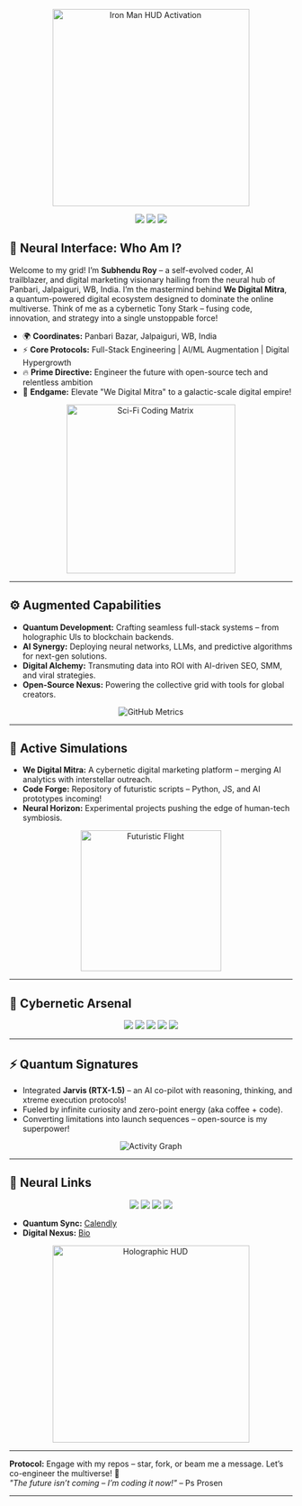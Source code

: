 <p align="center">
  <img src="https://media.giphy.com/media/103liSxCY1NpLO/giphy.gif?cid=790b7611sxvfw68gzih0875invp85uht2h3rmv8427zds7x5&ep=v1_gifs_search&rid=giphy.gif&ct=g" alt="Iron Man HUD Activation" width="350"/>
</p
Subhendu Roy – Architect of Tomorrow  
**Founder @ We Digital Mitra | Cybernetic Innovator | Digital Frontier Explorer**

---

<p align="center">
  <img src="https://img.shields.io/badge/Origin-Jalpaiguri%2C%20WB%2C%20India-00FFFF?style=for-the-badge&logo=geoalt&logoColor=black" />
  <img src="https://img.shields.io/badge/Identity-He%2FHim-FF00FF?style=for-the-badge&logo=user&logoColor=black" />
  <img src="https://img.shields.io/badge/System-We%20Digital%20Mitra-FF5733?style=for-the-badge&logo=rocket&logoColor=white" />
</p>

## 🦿 Neural Interface: Who Am I?  
Welcome to my grid! I’m **Subhendu Roy** – a self-evolved coder, AI trailblazer, and digital marketing visionary hailing from the neural hub of Panbari, Jalpaiguri, WB, India. I’m the mastermind behind **We Digital Mitra**, a quantum-powered digital ecosystem designed to dominate the online multiverse. Think of me as a cybernetic Tony Stark – fusing code, innovation, and strategy into a single unstoppable force!

- 🌍 **Coordinates:** Panbari Bazar, Jalpaiguri, WB, India  
- ⚡ **Core Protocols:** Full-Stack Engineering | AI/ML Augmentation | Digital Hypergrowth  
- 🔥 **Prime Directive:** Engineer the future with open-source tech and relentless ambition  
- 🌌 **Endgame:** Elevate "We Digital Mitra" to a galactic-scale digital empire!  

<p align="center">
  <img src="https://media.giphy.com/media/yl3XErRq8qmmA/giphy.gif?cid=790b76114lr56pnzslorox7ogu2vxyvoudmzz3vfl9shdyrp&ep=v1_gifs_search&rid=giphy.gif&ct=g" alt="Sci-Fi Coding Matrix" width="300"/>
</p>

---

## ⚙️ Augmented Capabilities  
- **Quantum Development:** Crafting seamless full-stack systems – from holographic UIs to blockchain backends.  
- **AI Synergy:** Deploying neural networks, LLMs, and predictive algorithms for next-gen solutions.  
- **Digital Alchemy:** Transmuting data into ROI with AI-driven SEO, SMM, and viral strategies.  
- **Open-Source Nexus:** Powering the collective grid with tools for global creators.  

<p align="center">
  <img src="https://github-readme-stats.vercel.app/api?username=PsProsen-Dev&show_icons=true&theme=transparent&border_color=00FFFF&title_color=FF00FF&text_color=FFFFFF" alt="GitHub Metrics" />
</p>

---

## 🌠 Active Simulations  
- **We Digital Mitra:** A cybernetic digital marketing platform – merging AI analytics with interstellar outreach.  
- **Code Forge:** Repository of futuristic scripts – Python, JS, and AI prototypes incoming!  
- **Neural Horizon:** Experimental projects pushing the edge of human-tech symbiosis.  

<p align="center">
  <img src="https://media.giphy.com/media/v1.Y2lkPTc5MGI3NjExbm5xZHNreGE0bGM4MW96bmI1MHRuZ2JleHNlYXdvY291MXFnZHEzOSZlcD12MV9naWZzX3NlYXJjaCZjdD1n/bGgsc5mWoryfgKBx1u/giphy.gif" alt="Futuristic Flight" width="250"/>
</p>

---

## 🧬 Cybernetic Arsenal  
<p align="center">
  <img src="https://img.shields.io/badge/Python-00FFFF?style=flat&logo=python&logoColor=black" />
  <img src="https://img.shields.io/badge/JavaScript-FF00FF?style=flat&logo=javascript&logoColor=black" />
  <img src="https://img.shields.io/badge/Git-FF5733?style=flat&logo=git&logoColor=white" />
  <img src="https://img.shields.io/badge/AI%2FML-00FF00?style=flat&logo=tensorflow&logoColor=black" />
  <img src="https://img.shields.io/badge/VS%20Code-1E90FF?style=flat&logo=visual-studio-code&logoColor=white" />
</p>

---

## ⚡ Quantum Signatures  
- Integrated **Jarvis (RTX-1.5)** – an AI co-pilot with reasoning, thinking, and xtreme execution protocols!  
- Fueled by infinite curiosity and zero-point energy (aka coffee + code).  
- Converting limitations into launch sequences – open-source is my superpower!  

<p align="center">
  <img src="https://github-readme-activity-graph.vercel.app/graph?username=PsProsen-Dev&theme=react-dark&bg_color=000000&color=00FFFF&line=FF00FF&point=FFFFFF" alt="Activity Graph" />
</p>

---

## 📡 Neural Links  
<p align="center">
  <a href="https://twitter.com/ProsenPs"><img src="https://img.shields.io/badge/Twitter-%2300FFFF.svg?style=flat&logo=Twitter&logoColor=black" /></a>
  <a href="https://linkedin.com/in/psprosen"><img src="https://img.shields.io/badge/LinkedIn-%23FF00FF.svg?style=flat&logo=linkedin&logoColor=black" /></a>
  <a href="https://github.com/PsProsen-Dev"><img src="https://img.shields.io/badge/GitHub-%23000000.svg?style=flat&logo=github&logoColor=white" /></a>
  <a href="mailto:psprosen@hotmail.com"><img src="https://img.shields.io/badge/Email-psprosen%40hotmail.com-FF5733?style=flat&logo=gmail&logoColor=white" /></a>
</p>

- **Quantum Sync:** [Calendly](https://calendly.com/psprosen)  
- **Digital Nexus:** [Bio](https://psprosen.bio/)   

<p align="center">
  <img src="https://media.giphy.com/media/XEbAN657lIVMRwa1e2/giphy.gif?cid=790b7611ltm3rd117ewx6t66fmw9azvddbt2sasccsa6ylg8&ep=v1_gifs_search&rid=giphy.gif&ct=g" alt="Holographic HUD" width="350"/>
</p>

---

**Protocol:** Engage with my repos – star, fork, or beam me a message. Let’s co-engineer the multiverse! 🌌  
*"The future isn’t coming – I’m coding it now!"* – Ps Prosen  

---
